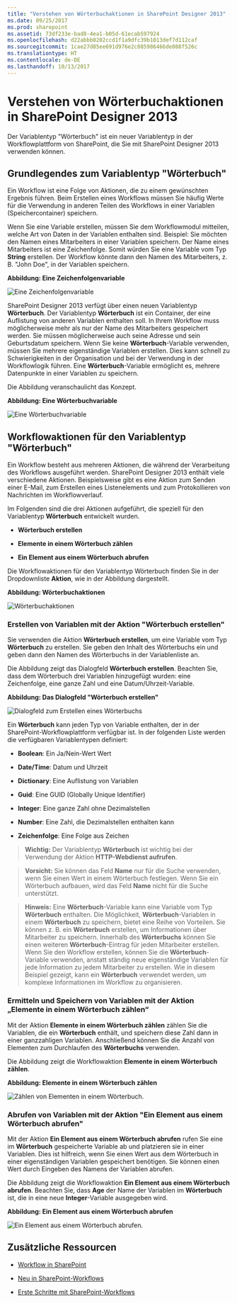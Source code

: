 ```yaml
---
title: "Verstehen von Wörterbuchaktionen in SharePoint Designer 2013"
ms.date: 09/25/2017
ms.prod: sharepoint
ms.assetid: 73df233e-bad8-4ea1-b05d-61ecab597924
ms.openlocfilehash: d22abbb0202ccd1f1a9dfc39b1013def7d112caf
ms.sourcegitcommit: 1cae27d85ee691d976e2c085986466de088f526c
ms.translationtype: HT
ms.contentlocale: de-DE
ms.lasthandoff: 10/13/2017
---
```

# <a name="understanding-dictionary-actions-in-sharepoint-designer-2013"></a>Verstehen von Wörterbuchaktionen in SharePoint Designer 2013
Der Variablentyp "Wörterbuch" ist ein neuer Variablentyp in der Workflowplattform von SharePoint, die Sie mit SharePoint Designer 2013 verwenden können. 

   

## <a name="understanding-the-dictionary-variable-type"></a>Grundlegendes zum Variablentyp "Wörterbuch"
<a name="section1"> </a>

Ein Workflow ist eine Folge von Aktionen, die zu einem gewünschten Ergebnis führen. Beim Erstellen eines Workflows müssen Sie häufig Werte für die Verwendung in anderen Teilen des Workflows in einer Variablen (Speichercontainer) speichern.
  
    
    
Wenn Sie eine Variable erstellen, müssen Sie dem Workflowmodul mitteilen, welche Art von Daten in der Variablen enthalten sind. Beispiel: Sie möchten den Namen eines Mitarbeiters in einer Variablen speichern. Der Name eines Mitarbeiters ist eine Zeichenfolge. Somit würden Sie eine Variable vom Typ **String** erstellen. Der Workflow könnte dann den Namen des Mitarbeiters, z. B. "John Doe", in der Variablen speichern. 
  
    
    

**Abbildung: Eine Zeichenfolgenvariable**

  
    
    

  
    
    
![Eine Zeichenfolgenvariable](../images/SPD-Dictionary-1a.png)
  
    
    
SharePoint Designer 2013 verfügt über einen neuen Variablentyp **Wörterbuch**. Der Variablentyp **Wörterbuch** ist ein Container, der eine Auflistung von anderen Variablen enthalten soll. In Ihrem Workflow muss möglicherweise mehr als nur der Name des Mitarbeiters gespeichert werden. Sie müssen möglicherweise auch seine Adresse und sein Geburtsdatum speichern. Wenn Sie keine **Wörterbuch**-Variable verwenden, müssen Sie mehrere eigenständige Variablen erstellen. Dies kann schnell zu Schwierigkeiten in der Organisation und bei der Verwendung in der Workflowlogik führen. Eine **Wörterbuch**-Variable ermöglicht es, mehrere Datenpunkte in einer Variablen zu speichern.
  
    
    
Die Abbildung veranschaulicht das Konzept.
  
    
    

**Abbildung: Eine Wörterbuchvariable**

  
    
    

  
    
    
![Eine Wörterbuchvariable](../images/SPD15-Dictionary-1b.png)
  
    
    

  
    
    

  
    
    

## <a name="workflow-actions-that-use-the-dictionary-variable-type"></a>Workflowaktionen für den Variablentyp "Wörterbuch"
<a name="section2"> </a>

Ein Workflow besteht aus mehreren Aktionen, die während der Verarbeitung des Workflows ausgeführt werden. SharePoint Designer 2013 enthält viele verschiedene Aktionen. Beispielsweise gibt es eine Aktion zum Senden einer E-Mail, zum Erstellen eines Listenelements und zum Protokollieren von Nachrichten im Workflowverlauf.
  
    
    
Im Folgenden sind die drei Aktionen aufgeführt, die speziell für den Variablentyp **Wörterbuch** entwickelt wurden.
  
    
    

- **Wörterbuch erstellen**
    
  
- **Elemente in einem Wörterbuch zählen**
    
  
- **Ein Element aus einem Wörterbuch abrufen**
    
  
Die Workflowaktionen für den Variablentyp Wörterbuch finden Sie in der Dropdownliste **Aktion**, wie in der Abbildung dargestellt.
  
    
    

**Abbildung: Wörterbuchaktionen**

  
    
    

  
    
    
![Wörterbuchaktionen](../images/SPD15-Dictionary-2.png)
  
    
    

### <a name="create-variables-with-the-build-dictionary-action"></a>Erstellen von Variablen mit der Aktion "Wörterbuch erstellen"

Sie verwenden die Aktion **Wörterbuch erstellen**, um eine Variable vom Typ **Wörterbuch** zu erstellen. Sie geben den Inhalt des Wörterbuchs ein und geben dann den Namen des Wörterbuchs in der Variablenliste an.
  
    
    
Die Abbildung zeigt das Dialogfeld **Wörterbuch erstellen**. Beachten Sie, dass dem Wörterbuch drei Variablen hinzugefügt wurden: eine Zeichenfolge, eine ganze Zahl und eine Datum/Uhrzeit-Variable.
  
    
    

**Abbildung: Das Dialogfeld "Wörterbuch erstellen"**

  
    
    

  
    
    
![Dialogfeld zum Erstellen eines Wörterbuchs](../images/SPD15-BuildADictionaryDialog.png)
  
    
    
Ein **Wörterbuch** kann jeden Typ von Variable enthalten, der in der SharePoint-Workflowplattform verfügbar ist. In der folgenden Liste werden die verfügbaren Variablentypen definiert:
  
    
    

- **Boolean**: Ein Ja/Nein-Wert Wert
    
  
- **Date/Time**: Datum und Uhrzeit
    
  
- **Dictionary**: Eine Auflistung von Variablen
    
  
- **Guid**: Eine GUID (Globally Unique Identifier)
    
  
- **Integer**: Eine ganze Zahl ohne Dezimalstellen
    
  
- **Number**: Eine Zahl, die Dezimalstellen enthalten kann
    
  
- **Zeichenfolge**: Eine Folge aus Zeichen
    
  

    
> **Wichtig:** Der Variablentyp **Wörterbuch** ist wichtig bei der Verwendung der Aktion **HTTP-Webdienst aufrufen**.
  
    
    


    
> **Vorsicht:** Sie können das Feld **Name** nur für die Suche verwenden, wenn Sie einen Wert in einem Wörterbuch festlegen. Wenn Sie ein Wörterbuch aufbauen, wird das Feld **Name** nicht für die Suche unterstützt.
  
    
    


    
> **Hinweis:** Eine **Wörterbuch**-Variable kann eine Variable vom Typ **Wörterbuch** enthalten. Die Möglichkeit, **Wörterbuch**-Variablen in einem **Wörterbuch** zu speichern, bietet eine Reihe von Vorteilen. Sie können z. B. ein **Wörterbuch** erstellen, um Informationen über Mitarbeiter zu speichern. Innerhalb des **Wörterbuchs** können Sie einen weiteren **Wörterbuch**-Eintrag für jeden Mitarbeiter erstellen. Wenn Sie den Workflow erstellen, können Sie die **Wörterbuch**-Variable verwenden, anstatt ständig neue eigenständige Variablen für jede Information zu jedem Mitarbeiter zu erstellen. Wie in diesem Beispiel gezeigt, kann ein **Wörterbuch** verwendet werden, um komplexe Informationen im Workflow zu organisieren.
  
    
    


### <a name="count-and-store-variables-with-the-count-items-in-a-dictionary-action"></a>Ermitteln und Speichern von Variablen mit der Aktion „Elemente in einem Wörterbuch zählen“

Mit der Aktion **Elemente in einem Wörterbuch zählen** zählen Sie die Variablen, die ein **Wörterbuch** enthält, und speichern diese Zahl dann in einer ganzzahligen Variablen. Anschließend können Sie die Anzahl von Elementen zum Durchlaufen des **Wörterbuchs** verwenden.
  
    
    
Die Abbildung zeigt die Workflowaktion **Elemente in einem Wörterbuch zählen**.
  
    
    

**Abbildung: Elemente in einem Wörterbuch zählen**

  
    
    

  
    
    
![Zählen von Elementen in einem Wörterbuch.](../images/SPD15-CountItemsInDictionary.png)
  
    
    

  
    
    

  
    
    

### <a name="retrieve-variables-with-the-get-an-item-from-a-dictionary-action"></a>Abrufen von Variablen mit der Aktion "Ein Element aus einem Wörterbuch abrufen"

Mit der Aktion **Ein Element aus einem Wörterbuch abrufen** rufen Sie eine im **Wörterbuch** gespeicherte Variable ab und platzieren sie in einer Variablen. Dies ist hilfreich, wenn Sie einen Wert aus dem Wörterbuch in einer eigenständigen Variablen gespeichert benötigen. Sie können einen Wert durch Eingeben des Namens der Variablen abrufen.
  
    
    
Die Abbildung zeigt die Workflowaktion **Ein Element aus einem Wörterbuch abrufen**. Beachten Sie, dass **Age** der Name der Variablen im **Wörterbuch** ist, die in eine neue **Integer**-Variable ausgegeben wird.
  
    
    

**Abbildung: Ein Element aus einem Wörterbuch abrufen**

  
    
    

  
    
    
![Ein Element aus einem Wörterbuch abrufen.](../images/SPD15-GetAnItemFromDictionary.png)
  
    
    

  
    
    

  
    
    

## <a name="additional-resources"></a>Zusätzliche Ressourcen
<a name="bk_addresources"> </a>


-  [Workflow in SharePoint](http://technet.microsoft.com/en-us/sharepoint/jj556245.aspx)
    
  
-  [Neu in SharePoint-Workflows](http://msdn.microsoft.com/library/6ab8a28b-fa2f-4530-8b55-a7f663bf15ea.aspx)
    
  
-  [Erste Schritte mit SharePoint-Workflows](http://msdn.microsoft.com/library/cc73be76-a329-449f-90ab-86822b1c2ee8.aspx)
    
  

  
    
    

